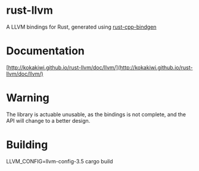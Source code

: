 rust-llvm
=========

A LLVM bindings for Rust, generated using [rust-cpp-bindgen](https://github.com/KokaKiwi/rust-cpp-bindgen)

Documentation
=============

[http://kokakiwi.github.io/rust-llvm/doc/llvm/](http://kokakiwi.github.io/rust-llvm/doc/llvm/)

Warning
=======

The library is actuable unusable, as the bindings is not complete, and the API will change to a better design.

Building
========

LLVM_CONFIG=llvm-config-3.5 cargo build